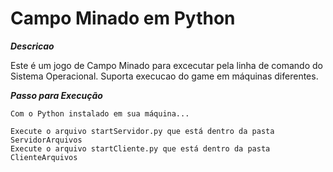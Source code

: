 # Campo Minado em Python

___Descricao___

Este é um jogo de Campo Minado para excecutar pela linha de comando do Sistema Operacional.
Suporta execucao do game em máquinas diferentes.

___Passo para Execução___

    Com o Python instalado em sua máquina...
     
    Execute o arquivo startServidor.py que está dentro da pasta ServidorArquivos
    Execute o arquivo startCliente.py que está dentro da pasta ClienteArquivos
